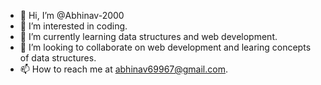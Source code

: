 - 👋 Hi, I’m @Abhinav-2000
- 👀 I’m interested in coding.
- 🌱 I’m currently learning data structures and web development.
- 💞️ I’m looking to collaborate on web development and learing concepts of data structures.
- 📫 How to reach me at abhinav69967@gmail.com.

<!---
Abhinav-2000/Abhinav-2000 is a ✨ special ✨ repository because its `README.md` (this file) appears on your GitHub profile.
You can click the Preview link to take a look at your changes.
--->

